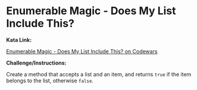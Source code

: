 # Enumerable Magic - Does My List Include This?
 
**Kata Link:** 

[Enumerable Magic - Does My List Include This? on Codewars](https://www.codewars.com/kata/545991b4cbae2a5fda000158/train/python)

**Challenge/Instructions:**

Create a method that accepts a list and an item, and returns `true` if the item belongs to the list, otherwise `false`.